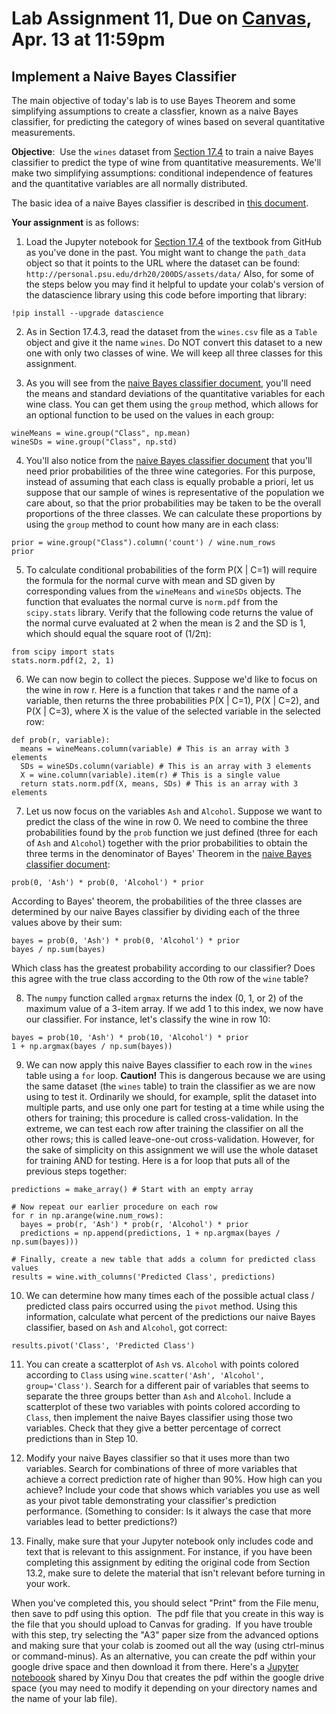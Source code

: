 # Lab Assignment 11, Due on [Canvas](https://psu.instructure.com/courses/2174978/assignments/13906025), Apr. 13 at 11:59pm
## Implement a Naive Bayes Classifier

The main objective of today's lab is to use Bayes Theorem and some simplifying assumptions to create a classfier, known as a naive Bayes classifier, for predicting the category of wines based on several quantitative measurements.  


**Objective**:  Use the `wines` dataset from [Section 17.4](https://inferentialthinking.com/chapters/17/4/Implementing_the_Classifier.html) to train a naive Bayes classifier to predict the type of wine from quantitative measurements.  We'll make two simplifying assumptions:  conditional independence of features and the quantitative variables are all normally distributed.  

The basic idea of a naive Bayes classifier is described in [this document](https://github.com/DS200-SP2022-Hunter/Week12-Apr05/blob/main/NaiveBayes.pdf).

**Your assignment** is as follows:

1. Load the Jupyter notebook for [Section 17.4](https://inferentialthinking.com/chapters/17/4/Implementing_the_Classifier.html) of the textbook from GitHub as you've done in the past. You might want to change the `path_data` object so that it points to the URL where the dataset can be found: `http://personal.psu.edu/drh20/200DS/assets/data/` Also, for some of the steps below you may find it helpful to update your colab's version of the datascience library using this code before importing that library:
```
!pip install --upgrade datascience
```

2. As in Section 17.4.3, read the dataset from the `wines.csv` file as a `Table` object and give it the name `wines`.  Do NOT convert this dataset to a new one with only two classes of wine.  We will keep all three classes for this assignment.

3. As you will see from the [naive Bayes classifier document](https://github.com/DS200-SP2022-Hunter/Week12-Apr05/blob/main/NaiveBayes.pdf), you'll need the means and standard deviations of the quantitative variables for each wine class.  You can get them using the `group` method, which allows for an optional function to be used on the values in each group:
```
wineMeans = wine.group("Class", np.mean)
wineSDs = wine.group("Class", np.std)
```

4. You'll also notice from the [naive Bayes classifier document](https://github.com/DS200-SP2022-Hunter/Week12-Apr05/blob/main/NaiveBayes.pdf) that you'll need prior probabilities of the three wine categories.  For this purpose, instead of assuming that each class is equally probable a priori, let us suppose that our sample of wines is representative of the population we care about, so that the prior probabilities may be taken to be the overall proportions of the three classes.  We can calculate these proportions by using the `group` method to count how many are in each class:
```
prior = wine.group("Class").column('count') / wine.num_rows
prior
```

5. To calculate conditional probabilities of the form P(X | C=1) will require the formula for the normal curve with mean and SD given by corresponding values from the `wineMeans` and `wineSDs` objects.  The function that evaluates the normal curve is `norm.pdf` from the `scipy.stats` library.  Verify that the following code returns the value of the normal curve evaluated at 2 when the mean is 2 and the SD is 1, which should equal the square root of (1/2&pi;):
```
from scipy import stats
stats.norm.pdf(2, 2, 1)
```

6.  We can now begin to collect the pieces.  Suppose we'd like to focus on the wine in row r.  Here is a function that takes r and the name of a variable, then returns the three probabilities P(X | C=1), P(X | C=2), and P(X | C=3), where X is the value of the selected variable in the selected row:
```
def prob(r, variable):
  means = wineMeans.column(variable) # This is an array with 3 elements
  SDs = wineSDs.column(variable) # This is an array with 3 elements
  X = wine.column(variable).item(r) # This is a single value
  return stats.norm.pdf(X, means, SDs) # This is an array with 3 elements
```
 
7.  Let us now focus on the variables `Ash` and `Alcohol`.  Suppose we want to predict the class of the wine in row 0.  We need to combine the three probabilities found by the `prob` function we just defined (three for each of `Ash` and `Alcohol`) together with the prior probabilities to obtain the three terms in the denominator of Bayes' Theorem in the [naive Bayes classifier document](https://github.com/DS200-SP2022-Hunter/Week12-Apr05/blob/main/NaiveBayes.pdf):
```
prob(0, 'Ash') * prob(0, 'Alcohol') * prior
```
According to Bayes' theorem, the probabilities of the three classes are determined by our naive Bayes classifier by dividing each of the three values above by their sum:
```
bayes = prob(0, 'Ash') * prob(0, 'Alcohol') * prior
bayes / np.sum(bayes)
```
Which class has the greatest probability according to our classifier?  Does this agree with the true class according to the 0th row of the `wine` table?

8. The `numpy` function called `argmax` returns the index (0, 1, or 2) of the maximum value of a 3-item array.  If we add 1 to this index, we now have our classifier.  For instance, let's classify the wine in row 10:
```
bayes = prob(10, 'Ash') * prob(10, 'Alcohol') * prior
1 + np.argmax(bayes / np.sum(bayes))
```
9.  We can now apply this naive Bayes classifier to each row in the `wines` table using a `for` loop.  **Caution!** This is dangerous because we are using the same dataset (the `wines` table) to train the classifier as we are now using to test it.  Ordinarily we should, for example, split the dataset into multiple parts, and use only one part for testing at a time while using the others for training; this procedure is called cross-validation.  In the extreme, we can test each row after training the classifier on all the other rows; this is called leave-one-out cross-validation.  However, for the sake of simplicity on this assignment we will use the whole dataset for training AND for testing.  Here is a for loop that puts all of the previous steps together:
```
predictions = make_array() # Start with an empty array

# Now repeat our earlier procedure on each row
for r in np.arange(wine.num_rows): 
  bayes = prob(r, 'Ash') * prob(r, 'Alcohol') * prior
  predictions = np.append(predictions, 1 + np.argmax(bayes / np.sum(bayes)))

# Finally, create a new table that adds a column for predicted class values
results = wine.with_columns('Predicted Class', predictions)
```

10. We can determine how many times each of the possible actual class / predicted class pairs occurred using the `pivot` method.  Using this information, calculate what percent of the predictions our naive Bayes classifier, based on `Ash` and `Alcohol`, got correct:
```
results.pivot('Class', 'Predicted Class')
```

11. You can create a scatterplot of `Ash` vs. `Alcohol` with points colored according to `Class` using `wine.scatter('Ash', 'Alcohol', group='Class')`.  Search for a different pair of variables that seems to separate the three groups better than `Ash` and `Alcohol`.  Include a scatterplot of these two variables with points colored according to `Class`, then implement the naive Bayes classifier using those two variables.  Check that they give a better percentage of correct predictions than in Step 10.

12.  Modify your naive Bayes classifier so that it uses more than two variables.  Search for combinations of three of more variables that achieve a correct prediction rate of higher than 90%.  How high can you achieve?  Include your code that shows which variables you use as well as your pivot table demonstrating your classifier's prediction performance.  (Something to consider:  Is it always the case that more variables lead to better predictions?)

12.  Finally, make sure that your Jupyter notebook only includes code and text that is relevant to this assignment.  For instance, if you have been completing this assignment by editing the original code from Section 13.2, make sure to delete the material that isn't relevant before turning in your work.

When you've completed this, you should select "Print" from the File menu, then save to pdf using this option.  The pdf file that you create in this way is the file that you should upload to Canvas for grading.  If you have trouble with this step, try selecting the "A3" paper size from the advanced options and making sure that your colab is zoomed out all the way (using ctrl-minus or command-minus).  As an alternative, you can create the pdf within your google drive space and then download it from there.  Here's a [Jupyter noteboook](https://github.com/DS200-SP2022-Hunter/Week11-Mar29/blob/main/convert_pdf.ipynb) shared by Xinyu Dou that creates the pdf within the google drive space (you may need to modify it depending on your directory names and the name of your lab file).


